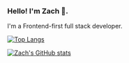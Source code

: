 ### Hello! I'm Zach 🙂.

I'm a Frontend-first full stack developer.

[![Top Langs](https://github-readme-stats.vercel.app/api/top-langs/?username=zkirbyZ&theme=dracula)](https://github.com/anuraghazra/github-readme-stats)

[![Zach's GitHub stats](https://github-readme-stats.vercel.app/api?username=zkirby&theme=dracula&show_icons=true&count_private=true)](https://github.com/anuraghazra/github-readme-stats)
